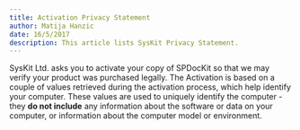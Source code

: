 ```yaml
---  
title: Activation Privacy Statement
author: Matija Hanzic  
date: 16/5/2017  
description: This article lists SysKit Privacy Statement.
--- 
```

SysKit Ltd. asks you to activate your copy of SPDocKit so that we may verify your product was purchased legally. The Activation is based on a couple of values retrieved during the activation process, which help identify your computer. These values are used to uniquely identify the computer - they __do not include__ any information about the software or data on your computer, or information about the computer model or environment.
